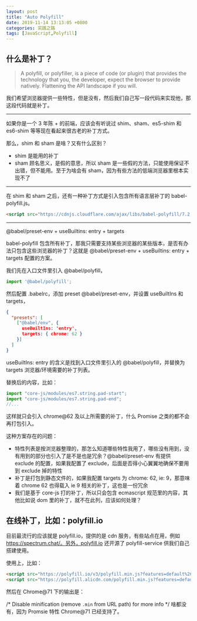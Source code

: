 ```yaml
---
layout: post
title: "Auto Polyfill"
date: 2019-11-14 13:13:05 +0800
categories: 实践之路
tags: [JavaScript,Polyfill]
---
```


## 什么是补丁？

> A polyfill, or polyfiller, is a piece of code (or plugin) that provides the technology that you, the developer, expect the browser to provide natively. Flattening the API landscape if you will.

我们希望浏览器提供一些特性，但是没有，然后我们自己写一段代码来实现他，那这段代码就是补丁。<!-- more -->

-------------

如果你是一个 3 年陈 + 的前端，应该会有听说过 shim、sham、es5-shim 和 es6-shim 等等现在看起来很古老的补丁方式。

那么，shim 和 sham 是啥？又有什么区别？

+ shim 是能用的补丁
+ sham 顾名思义，是假的意思，所以 sham 是一些假的方法，只能使用保证不出错，但不能用。至于为啥会有 sham，因为有些方法的低端浏览器里根本实现不了

-----------------

在 shim 和 sham 之后，还有一种补丁方式是引入包含所有语言层补丁的 babel-polyfill.js。

```html
<script src="https://cdnjs.cloudflare.com/ajax/libs/babel-polyfill/7.2.5/polyfill.js"></script>
```

-----------------

@babel/preset-env + useBuiltins: entry + targets

babel-polyfill 包含所有补丁，那我只需要支持某些浏览器的某些版本，是否有办法只包含这些浏览器的补丁？这就是 @babel/preset-env + useBuiltins: entry + targets 配置的方案。

我们先在入口文件里引入 @babel/polyfill，

```js
import '@babel/polyfill';
```

然后配置 .babelrc，添加 preset @babel/preset-env，并设置 useBuiltIns 和 targets，

```json
{
  "presets": [
    ["@babel/env", {
      useBuiltIns: 'entry',
      targets: { chrome: 62 }
    }]
  ]
}
```

useBuiltIns: entry 的含义是找到入口文件里引入的 @babel/polyfill，并替换为 targets 浏览器/环境需要的补丁列表。

替换后的内容，比如：

```js
import "core-js/modules/es7.string.pad-start";
import "core-js/modules/es7.string.pad-end";
//...
```

这样就只会引入 chrome@62 及以上所需要的补丁，什么 Promise 之类的都不会再打包引入。

这种方案存在的问题：

+ 特性列表是按浏览器整理的，那怎么知道哪些特性我用了，哪些没有用到，没有用到的部分也引入了是不是也是冗余？@babel/preset-env 有提供 exclude 的配置，如果我配置了 exclude，后面是否得小心翼翼地确保不要用到 exclude 掉的特性
+ 补丁是打包到静态文件的，如果我配置 targets 为 chrome: 62, ie: 9，那意味着 chrome 62 也得载入 ie 9 相关的补丁，这也是一份冗余
+ 我们是基于 core-js 打的补丁，所以只会包含 ecmascript 规范里的内容，其他比如说 dom 里的补丁，就不在此列，应该如何处理？

## 在线补丁，比如：polyfill.io

目前最流行的应该就是 polyfill.io，提供的是 cdn 服务，有些站点在用，例如 https://spectrum.chat/。另外，polyfill.io 还开源了 polyfill-service 供我们自己搭建使用。

使用上，比如：

```html
<script src="https://polyfill.io/v3/polyfill.min.js?features=default%2CPromise"></script>
<script src="https://polyfill.alicdn.com/polyfill.min.js?features=default,es5,es6,es7,RegeneratorRuntime"></script>
```

然后在 Chrome@71 下的输出是：

/* Disable minification (remove `.min` from URL path) for more info */
啥都没有，因为 Promsie 特性 Chrome@71 已经支持了。
